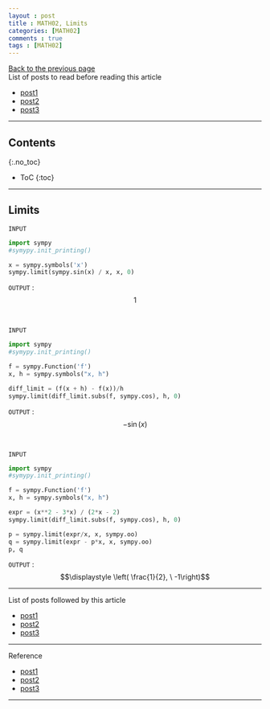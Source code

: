 ```yaml
---
layout : post
title : MATH02, Limits
categories: [MATH02]
comments : true
tags : [MATH02]
---
```

[Back to the previous page](https://userdyk-github.github.io/Study.html) <br>
List of posts to read before reading this article
- <a href='https://userdyk-github.github.io/'>post1</a>
- <a href='https://userdyk-github.github.io/'>post2</a>
- <a href='https://userdyk-github.github.io/'>post3</a>

---

## Contents
{:.no_toc}

* ToC
{:toc}

<hr class="division1">

## Limits

`INPUT`
```python
import sympy
#symypy.init_printing()

x = sympy.symbols('x')
sympy.limit(sympy.sin(x) / x, x, 0)
```

`OUTPUT` : <span class='jb-small'>$$1$$</span>

<br>

`INPUT`
```python
import sympy
#symypy.init_printing()

f = sympy.Function('f')
x, h = sympy.symbols("x, h")

diff_limit = (f(x + h) - f(x))/h
sympy.limit(diff_limit.subs(f, sympy.cos), h, 0)
```

`OUTPUT` : <span class='jb-small'>$$- \sin{\left (x \right )}$$</span>

<br>

`INPUT`
```python
import sympy
#symypy.init_printing()

f = sympy.Function('f')
x, h = sympy.symbols("x, h")

expr = (x**2 - 3*x) / (2*x - 2)
sympy.limit(diff_limit.subs(f, sympy.cos), h, 0)

p = sympy.limit(expr/x, x, sympy.oo)
q = sympy.limit(expr - p*x, x, sympy.oo)
p, q
```

`OUTPUT` : <span class='jb-small'>$$\displaystyle \left( \frac{1}{2}, \  -1\right)$$</span>

<hr class="division1">

List of posts followed by this article
- [post1](https://userdyk-github.github.io/)
- <a href='https://userdyk-github.github.io/'>post2</a>
- <a href='https://userdyk-github.github.io/'>post3</a>

---

Reference
- [post1](https://userdyk-github.github.io/)
- <a href='https://userdyk-github.github.io/'>post2</a>
- <a href='https://userdyk-github.github.io/'>post3</a>

---
